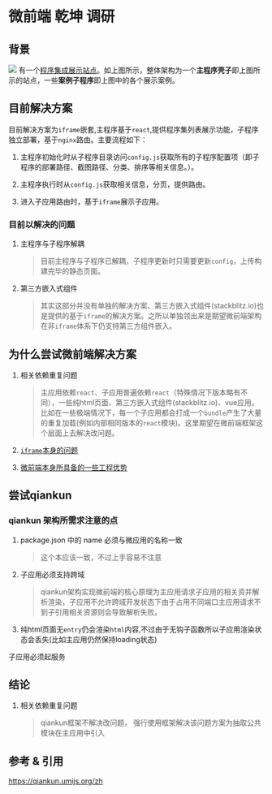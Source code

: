 # 微前端 乾坤 调研

## 背景

![](https://img.sz-p.cn/sz-pboard.jpg)
有一个[程序集成展示站点](https://sz-p.com/board)。如上图所示，整体架构为一个**主程序壳子**即上图所示的站点，一些**案例子程序**即上图中的各个展示案例。

## 目前解决方案

目前解决方案为`iframe`嵌套,主程序基于`react`,提供程序集列表展示功能，子程序独立部署，基于`nginx`路由。主要流程如下：

1. 主程序初始化时从子程序目录访问`config.js`获取所有的子程序配置项（即子程序的部署路径、截图路径、分类、排序等相关信息。）。
   
2. 主程序执行时从`config.js`获取相关信息，分页，提供路由。
   
3. 进入子应用路由时，基于`iframe`展示子应用。

### 目前以解决的问题

1. 主程序与子程序解耦
   > 目前主程序与子程序已解耦，子程序更新时只需要更新`config`，上传构建完毕的静态页面。 

2. 第三方嵌入式组件
   > 其实这部分并没有单独的解决方案、第三方嵌入式组件(stackblitz.io)也是提供的基于`iframe`的解决方案。之所以单独领出来是期望微前端架构在非`iframe`体系下仍支持第三方组件嵌入。

## 为什么尝试微前端解决方案

1. 相关依赖重复问题
   > 主应用依赖`react`、子应用普遍依赖`react`（特殊情况下版本略有不同），一些纯html页面、第三方嵌入式组件(stackblitz.io)、vue应用。 比如在一些极端情况下，每一个子应用都会打成一个`bundle`产生了大量的重复加载(例如内部相同版本的`react`模块)。这里期望在微前端框架这个层面上去解决改问题。

2. [`iframe`本身的问题](https://www.yuque.com/kuitos/gky7yw/gesexv)

3. [微前端本身所具备的一些工程优势](https://zhuanlan.zhihu.com/p/95085796)


## 尝试qiankun

### qiankun 架构所需求注意的点

1. package.json 中的 name 必须与微应用的名称一致
   > 这个本应该一致，不过上手容易不注意

2. 子应用必须支持跨域
   > qiankun架构实现微前端的核心原理为主应用请求子应用的相关资并解析渲染，子应用不允许跨域开发状态下由于占用不同端口主应用请求不到子引用相关资源则会导致解析失败。

3. 纯html页面无`entry`仍会渲染`html`内容,不过由于无钩子函数所以子应用渲染状态会丢失(比如主应用仍然保持loading状态)



子应用必须起服务

## 结论

1. 相关依赖重复问题
   > qiankun框架不解决改问题， 强行使用框架解决该问题方案为抽取公共模块在主应用中引入

## 参考 & 引用

https://qiankun.umijs.org/zh